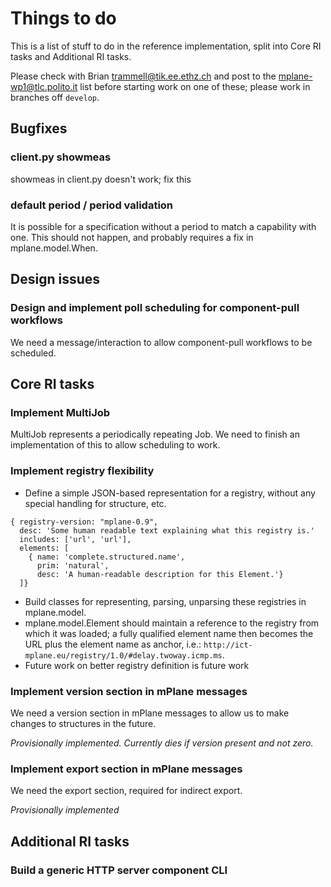 # Things to do

This is a list of stuff to do in the reference implementation, split into Core RI tasks and Additional RI tasks.

Please check with Brian <trammell@tik.ee.ethz.ch> and post to the <mplane-wp1@tlc.polito.it> list before starting work on one of these; please work in branches off ```develop```.

## Bugfixes

### client.py showmeas

showmeas in client.py doesn't work; fix this

### default period / period validation

It is possible for a specification without a period to match a capability with one. This should not happen, and probably requires a fix in mplane.model.When.

## Design issues

### Design and implement poll scheduling for component-pull workflows

We need a message/interaction to allow component-pull workflows to be scheduled.

## Core RI tasks

### Implement MultiJob

MultiJob represents a periodically repeating Job. We need to finish an implementation of this to allow scheduling to work.

### Implement registry flexibility

- Define a simple JSON-based representation for a registry, without any special handling for structure, etc.
```
{ registry-version: "mplane-0.9",
  desc: 'Some human readable text explaining what this registry is.'
  includes: ['url', 'url'],
  elements: [
    { name: 'complete.structured.name',
      prim: 'natural',
      desc: 'A human-readable description for this Element.'}
  ]}
```
- Build classes for representing, parsing, unparsing these registries in mplane.model.
- mplane.model.Element should maintain a reference to the registry from which it was loaded; a fully qualified element name then becomes the URL plus the element name as anchor, i.e.: ```http://ict-mplane.eu/registry/1.0/#delay.twoway.icmp.ms```.
- Future work on better registry definition is future work

### Implement version section in mPlane messages

We need a version section in mPlane messages to allow us to make changes to structures in the future.

_Provisionally implemented. Currently dies if version present and not zero._

### Implement export section in mPlane messages

We need the export section, required for indirect export.

_Provisionally implemented_

## Additional RI tasks

### Build a generic HTTP server component CLI

### 